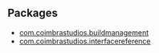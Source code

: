 ## Packages
- [com.coimbrastudios.buildmanagement](https://github.com/coimbrastudios/buildmanagement)
- [com.coimbrastudios.interfacereference](https://github.com/coimbrastudios/interfacereference)